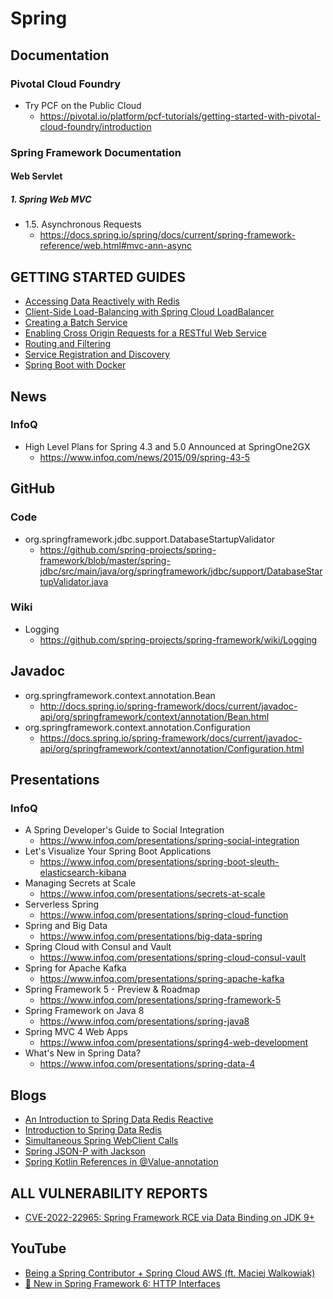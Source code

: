 # Spring
## Documentation
### Pivotal Cloud Foundry
* Try PCF on the Public Cloud
  * https://pivotal.io/platform/pcf-tutorials/getting-started-with-pivotal-cloud-foundry/introduction

### Spring Framework Documentation
#### Web Servlet
##### 1. Spring Web MVC
* 1.5. Asynchronous Requests
  * https://docs.spring.io/spring/docs/current/spring-framework-reference/web.html#mvc-ann-async

## GETTING STARTED GUIDES
* [Accessing Data Reactively with Redis](https://spring.io/guides/gs/spring-data-reactive-redis/)
* [Client-Side Load-Balancing with Spring Cloud LoadBalancer](https://spring.io/guides/gs/spring-cloud-loadbalancer/)
* [Creating a Batch Service](https://spring.io/guides/gs/batch-processing/)
* [Enabling Cross Origin Requests for a RESTful Web Service](https://spring.io/guides/gs/rest-service-cors/)
* [Routing and Filtering](https://spring.io/guides/gs/routing-and-filtering/)
* [Service Registration and Discovery](https://spring.io/guides/gs/service-registration-and-discovery/)
* [Spring Boot with Docker](https://spring.io/guides/gs/spring-boot-docker/)

## News
### InfoQ
* High Level Plans for Spring 4.3 and 5.0 Announced at SpringOne2GX
  * https://www.infoq.com/news/2015/09/spring-43-5

## GitHub
### Code
* org.springframework.jdbc.support.DatabaseStartupValidator
  * https://github.com/spring-projects/spring-framework/blob/master/spring-jdbc/src/main/java/org/springframework/jdbc/support/DatabaseStartupValidator.java

### Wiki
* Logging
  * https://github.com/spring-projects/spring-framework/wiki/Logging

## Javadoc
* org.springframework.context.annotation.Bean
  * http://docs.spring.io/spring-framework/docs/current/javadoc-api/org/springframework/context/annotation/Bean.html
* org.springframework.context.annotation.Configuration
  * https://docs.spring.io/spring-framework/docs/current/javadoc-api/org/springframework/context/annotation/Configuration.html

## Presentations
### InfoQ
* A Spring Developer's Guide to Social Integration
  * https://www.infoq.com/presentations/spring-social-integration
* Let's Visualize Your Spring Boot Applications
  * https://www.infoq.com/presentations/spring-boot-sleuth-elasticsearch-kibana
* Managing Secrets at Scale
  * https://www.infoq.com/presentations/secrets-at-scale
* Serverless Spring
  * https://www.infoq.com/presentations/spring-cloud-function
* Spring and Big Data
  * https://www.infoq.com/presentations/big-data-spring
* Spring Cloud with Consul and Vault
  * https://www.infoq.com/presentations/spring-cloud-consul-vault
* Spring for Apache Kafka
  * https://www.infoq.com/presentations/spring-apache-kafka
* Spring Framework 5 - Preview & Roadmap
  * https://www.infoq.com/presentations/spring-framework-5
* Spring Framework on Java 8
  * https://www.infoq.com/presentations/spring-java8
* Spring MVC 4 Web Apps
  * https://www.infoq.com/presentations/spring4-web-development
* What's New in Spring Data?
  * https://www.infoq.com/presentations/spring-data-4

## Blogs
* [An Introduction to Spring Data Redis Reactive](https://www.baeldung.com/spring-data-redis-reactive)
* [Introduction to Spring Data Redis](https://www.baeldung.com/spring-data-redis-tutorial)
* [Simultaneous Spring WebClient Calls](https://www.baeldung.com/spring-webclient-simultaneous-calls)
* [Spring JSON-P with Jackson](https://www.baeldung.com/spring-jackson-jsonp)
* [Spring Kotlin References in @Value-annotation](https://blog.jetbrains.com/idea/2018/10/spring-kotlin-references-in-value-annotation/)

## ALL VULNERABILITY REPORTS
* [CVE-2022-22965: Spring Framework RCE via Data Binding on JDK 9+](https://tanzu.vmware.com/security/cve-2022-22965)

## YouTube
* [Being a Spring Contributor + Spring Cloud AWS (ft. Maciej Walkowiak)](https://www.youtube.com/watch?v=3_p5iLkhH6A)
* [🚀 New in Spring Framework 6: HTTP Interfaces](https://www.youtube.com/watch?v=A1V71peRNn0)
